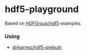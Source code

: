 hdf5-playground
===============
Based on [HDFGroup/hdf5](https://github.com/HDFGroup/hdf5/tree/develop/examples) examples.

### Using
- [dirkarnez/hdf5-prebuilt](https://github.com/dirkarnez/hdf5-prebuilt)